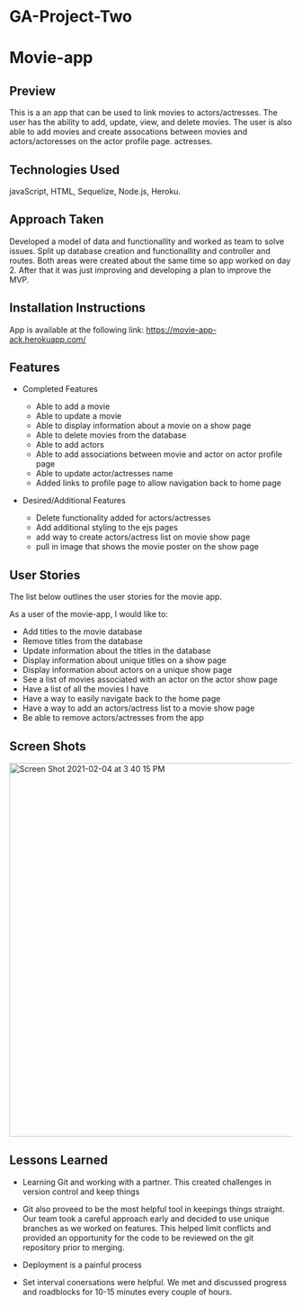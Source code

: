 
# GA-Project-Two

# Movie-app


## Preview 

This is a an app that can be used to link movies to actors/actresses.  The user has the ability to add, update, view, and delete movies.  The user is also able to add movies and create assocations between movies and actors/actoresses on the actor profile page.  actresses.


## Technologies Used

javaScript, HTML, Sequelize, Node.js, Heroku.



## Approach Taken

Developed a model of data and functionallity and worked as team to solve issues.  Split up database creation and functionallity and controller and routes.  Both areas were created about the same time so app worked on day 2.  After that it was just improving and developing a plan to improve the MVP.



## Installation Instructions

App is available at the following link: https://movie-app-ack.herokuapp.com/


## Features 
* Completed Features
    * Able to add a movie
    * Able to update a movie
    * Able to display information about a movie on a show page
    * Able to delete movies from the database
    * Able to add actors
    * Able to add associations between movie and actor on actor profile page
    * Able to update actor/actresses name
    * Added links to profile page to allow navigation back to home page

* Desired/Additional Features
    * Delete functionality added for actors/actresses
    * Add additional styling to the ejs pages
    * add way to create actors/actress list on movie show page
    * pull in image that shows the movie poster on the show page

   
## User Stories

The list below outlines the user stories for the movie app.

As a user of the movie-app, I would like to:

* Add titles to the movie database
* Remove titles from the database
* Update information about the titles in the database
* Display information about unique titles on a show page
* Display information about actors on a unique show page
* See a list of movies associated with an actor on the actor show page
* Have a list of all the movies I have
* Have a way to easily navigate back to the home page
* Have a way to add an actors/actress list to a movie show page
* Be able to remove actors/actresses from the app


## Screen Shots

<img width="664" alt="Screen Shot 2021-02-04 at 3 40 15 PM" src="https://user-images.githubusercontent.com/77159180/106959972-0fa48300-6701-11eb-8608-c23c80b87b45.png">


## Lessons Learned

 * Learning Git and working with a partner.  This created challenges in version control and keep things 

 * Git also proveed to be the most helpful tool in keepings things straight.  Our team took a careful approach early and decided to use unique branches as we worked on features.  This helped limit conflicts and provided an opportunity for the code to be reviewed on the git repository prior to merging.

 * Deployment is a painful process

 * Set interval conersations were helpful.  We met and discussed progress and roadblocks for 10-15 minutes every couple of hours.


